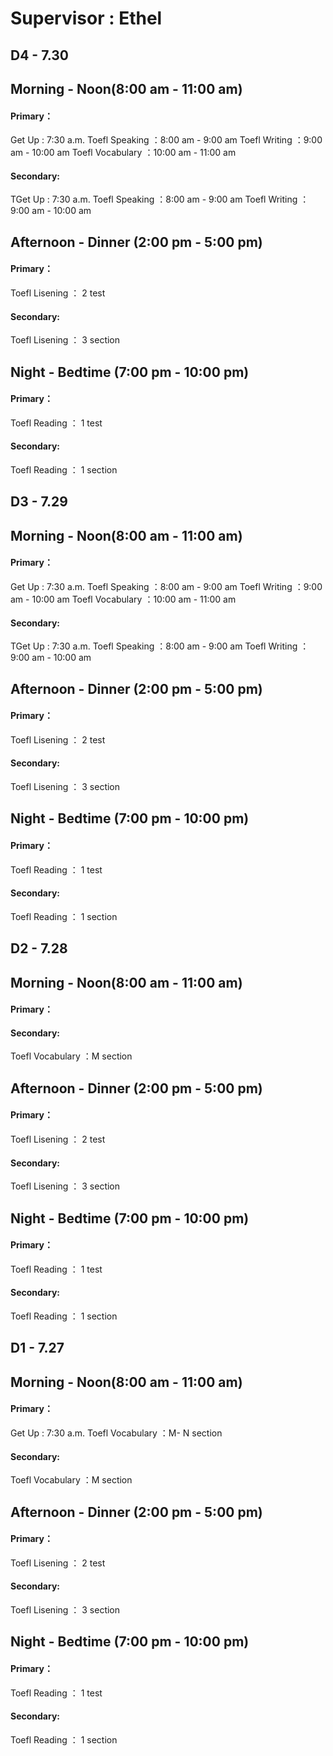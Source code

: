 # Supervisor : Ethel
## D4 - 7.30
## Morning - Noon(8:00 am - 11:00 am)
#### Primary：
Get Up : 7:30 a.m.
Toefl Speaking ：8:00 am - 9:00 am
Toefl Writing ：9:00 am - 10:00 am
Toefl Vocabulary ：10:00 am - 11:00 am
#### Secondary:
TGet Up : 7:30 a.m.
Toefl Speaking ：8:00 am - 9:00 am
Toefl Writing ：9:00 am - 10:00 am
## Afternoon - Dinner (2:00 pm - 5:00 pm)
#### Primary：
Toefl Lisening ： 2 test
#### Secondary:
Toefl Lisening ： 3 section
## Night - Bedtime (7:00 pm - 10:00 pm)
#### Primary：
Toefl Reading ： 1 test
#### Secondary:
Toefl Reading ： 1 section
## D3 - 7.29
## Morning - Noon(8:00 am - 11:00 am)
#### Primary：
Get Up : 7:30 a.m.
Toefl Speaking ：8:00 am - 9:00 am
Toefl Writing ：9:00 am - 10:00 am
Toefl Vocabulary ：10:00 am - 11:00 am
#### Secondary:
TGet Up : 7:30 a.m.
Toefl Speaking ：8:00 am - 9:00 am
Toefl Writing ：9:00 am - 10:00 am
## Afternoon - Dinner (2:00 pm - 5:00 pm)
#### Primary：
Toefl Lisening ： 2 test
#### Secondary:
Toefl Lisening ： 3 section
## Night - Bedtime (7:00 pm - 10:00 pm)
#### Primary：
Toefl Reading ： 1 test
#### Secondary:
Toefl Reading ： 1 section

## D2 - 7.28
## Morning - Noon(8:00 am - 11:00 am)
#### Primary：
#### Secondary:
Toefl Vocabulary ：M section
## Afternoon - Dinner (2:00 pm - 5:00 pm)
#### Primary：
Toefl Lisening ： 2 test
#### Secondary:
Toefl Lisening ： 3 section
## Night - Bedtime (7:00 pm - 10:00 pm)
#### Primary：
Toefl Reading ： 1 test
#### Secondary:
Toefl Reading ： 1 section
## D1 - 7.27
## Morning - Noon(8:00 am - 11:00 am)
#### Primary：
Get Up : 7:30 a.m.
Toefl Vocabulary ：M- N section
#### Secondary:
Toefl Vocabulary ：M section
## Afternoon - Dinner (2:00 pm - 5:00 pm)
#### Primary：
Toefl Lisening ： 2 test
#### Secondary:
Toefl Lisening ： 3 section
## Night - Bedtime (7:00 pm - 10:00 pm)
#### Primary：
Toefl Reading ： 1 test
#### Secondary:
Toefl Reading ： 1 section
